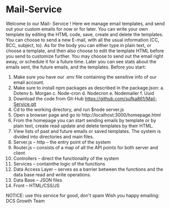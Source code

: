 # Mail-Service

Welcome to our Mail- Service !
Here we manage email templates, and send out your custom emails for now or for later. You can write your own template by editing the HTML code, save, create and delete the templates. You can choose to send a new E-mail, with all the usual information (CC, BCC, subject, to). As for the body you can either type in plain text, or choose a template, and then also choose to edit the template HTML before you send to customize further. You may choose to send out the email right away, or schedule it for a future time. Later you can see stats about the emails sent, the future emails, and the templates.
Before you start:
1.	Make sure you have our .env file containing the sensitive info of our email account.
2.	Make sure to install npm packages as described in the package.json:
a.	Dotenv
b.	Morgan
c.	Node-cron
d.	Nodecron
e.	Nodemailer
f.	Uuid
3.	Download the code from Git-Hub https://github.com/sufka861/Mail-Service.git 
4.	Cd to the working directory, and run $node server.js
5.	Open a browser page and go to http://localhost:3000/homepage.html 
6.	From the homepage you can start sending emails by template or by plain text, create read update and delete templates by their HTML.
7.	View lists of past and future emails or saved templates.
The system is divided into directories and main files.
1.	Server.js – http – the entry point of the system
2.	 Router.js – consists of a map of all the API points for both server and client
3.	Controllers – direct the functionality of the system
4.	Services – containthe logic of the functions
5.	Data Access Layer – serves as a barrier between the functions and the data base read and write operations.
6.	Data Base – JSON files
7.	Front – HTML/CSS/JS





NOTICE: use this service for good, don't spam
Wish you happy emailing: DCS Growth Team

